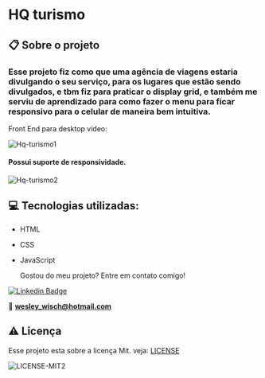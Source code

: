 # HQ turismo

  ## 📋 Sobre o projeto

### Esse projeto fiz como que uma agência de viagens estaria divulgando o seu serviço, para os lugares que estão sendo divulgados, e tbm fiz para praticar o display grid, e também me serviu de aprendizado para como fazer o menu para ficar responsivo para o celular de maneira bem intuitiva.

  
Front End para desktop vídeo:

![Hq-turismo1](https://user-images.githubusercontent.com/79159487/117031493-a1a33400-acce-11eb-8b25-2d0470dda8ef.gif)

#### Possui suporte de responsividade.

![Hq-turismo2](https://user-images.githubusercontent.com/79159487/117031521-a667e800-acce-11eb-883a-5fb8c5e01a32.gif)

 
 ## 💻 Tecnologias utilizadas:

- HTML
- CSS
- JavaScript

  Gostou do meu projeto? Entre em contato comigo!

[![Linkedin Badge](https://img.shields.io/badge/-LinkedIn-blue?style=flat-square&logo=Linkedin&logoColor=white&link=https://www.linkedin.com/in/wesley-wisch/)](https://www.linkedin.com/in/wesley-wisch/)

📧 **[wesley_wisch@hotmail.com](mailto:wesley_wisch@hotmail.com)**

##  ⚠️  Licença
Esse projeto esta sobre a licença Mit. veja: [LICENSE](https://github.com/wesleywisch/Repositorio-HTML-CSS-JavaScript/blob/main/LICENSE)

![LICENSE-MIT2](https://user-images.githubusercontent.com/79159487/114733599-7c478980-9d11-11eb-98da-262603bc1c13.png)
